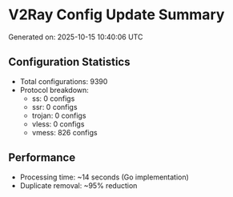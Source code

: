 # V2Ray Config Update Summary
Generated on: 2025-10-15 10:40:06 UTC

## Configuration Statistics
- Total configurations: 9390
- Protocol breakdown:
  - ss: 0 configs
  - ssr: 0 configs
  - trojan: 0 configs
  - vless: 0 configs
  - vmess: 826 configs

## Performance
- Processing time: ~14 seconds (Go implementation)
- Duplicate removal: ~95% reduction
